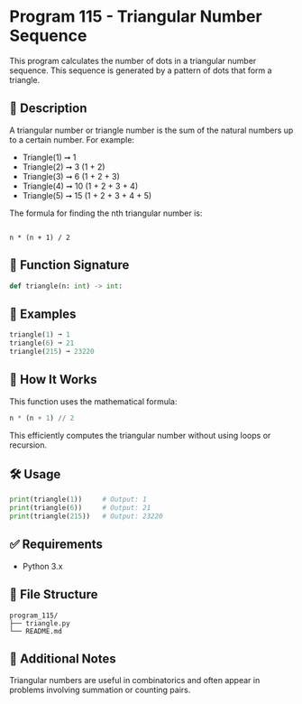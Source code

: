 
# Program 115 - Triangular Number Sequence

This program calculates the number of dots in a triangular number sequence. This sequence is generated by a pattern of dots that form a triangle.

## 📐 Description

A triangular number or triangle number is the sum of the natural numbers up to a certain number. For example:
- Triangle(1) ➞ 1
- Triangle(2) ➞ 3 (1 + 2)
- Triangle(3) ➞ 6 (1 + 2 + 3)
- Triangle(4) ➞ 10 (1 + 2 + 3 + 4)
- Triangle(5) ➞ 15 (1 + 2 + 3 + 4 + 5)

The formula for finding the nth triangular number is:
```

n * (n + 1) / 2

```

## 🚀 Function Signature

```python
def triangle(n: int) -> int:
```

## 🧪 Examples

```python
triangle(1) ➞ 1
triangle(6) ➞ 21
triangle(215) ➞ 23220
```

## 🧠 How It Works

This function uses the mathematical formula:

```python
n * (n + 1) // 2
```

This efficiently computes the triangular number without using loops or recursion.

## 🛠️ Usage

```python
print(triangle(1))     # Output: 1
print(triangle(6))     # Output: 21
print(triangle(215))   # Output: 23220
```

## ✅ Requirements

- Python 3.x

## 📂 File Structure

```
program_115/
├── triangle.py
└── README.md
```

## 📘 Additional Notes

Triangular numbers are useful in combinatorics and often appear in problems involving summation or counting pairs.

